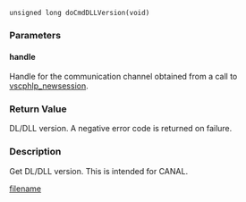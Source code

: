 

```clike
unsigned long doCmdDLLVersion(void)
```

### Parameters

#### handle
Handle for the communication channel obtained from a call to [vscphlp_newsession](vscphlp_newsession.md).

### Return Value
DL/DLL version. A negative error code is returned on failure. 

### Description
Get DL/DLL version. This is intended for CANAL. 



[filename](./bottom_copyright.md ':include')